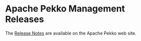 # Apache Pekko Management Releases

The [Release Notes](https://pekko.apache.org/docs/pekko-management/current/release-notes/index.html) are available on the Apache Pekko web site.
